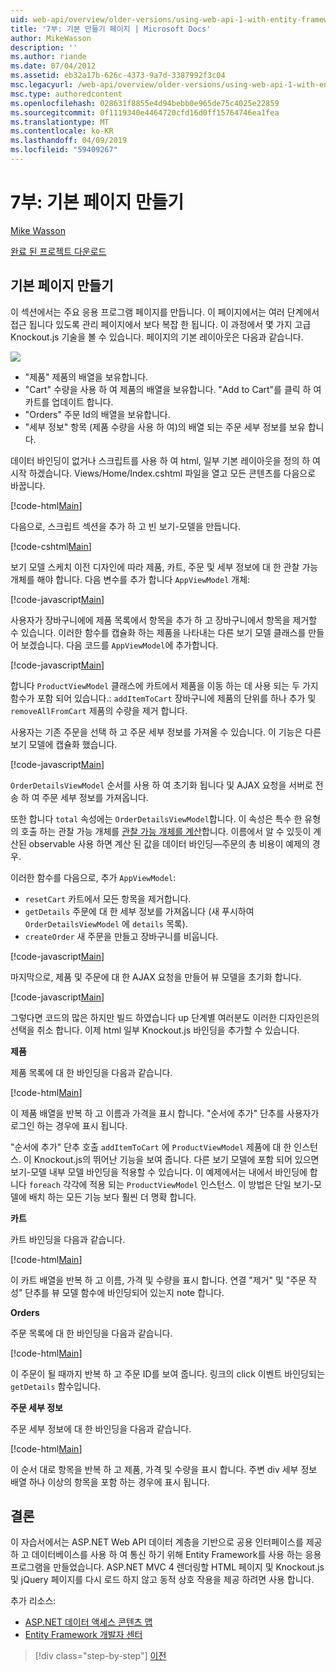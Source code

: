 ```yaml
---
uid: web-api/overview/older-versions/using-web-api-1-with-entity-framework-5/using-web-api-with-entity-framework-part-7
title: '7부: 기본 만들기 페이지 | Microsoft Docs'
author: MikeWasson
description: ''
ms.author: riande
ms.date: 07/04/2012
ms.assetid: eb32a17b-626c-4373-9a7d-3387992f3c04
msc.legacyurl: /web-api/overview/older-versions/using-web-api-1-with-entity-framework-5/using-web-api-with-entity-framework-part-7
msc.type: authoredcontent
ms.openlocfilehash: 028631f8855e4d94bebb0e965de75c4025e22859
ms.sourcegitcommit: 0f1119340e4464720cfd16d0ff15764746ea1fea
ms.translationtype: MT
ms.contentlocale: ko-KR
ms.lasthandoff: 04/09/2019
ms.locfileid: "59409267"
---
```

# <a name="part-7-creating-the-main-page"></a>7부: 기본 페이지 만들기

[Mike Wasson](https://github.com/MikeWasson)

[완료 된 프로젝트 다운로드](http://code.msdn.microsoft.com/ASP-NET-Web-API-with-afa30545)

## <a name="creating-the-main-page"></a>기본 페이지 만들기

이 섹션에서는 주요 응용 프로그램 페이지를 만듭니다. 이 페이지에서는 여러 단계에서 접근 됩니다 있도록 관리 페이지에서 보다 복잡 한 됩니다. 이 과정에서 몇 가지 고급 Knockout.js 기술을 볼 수 있습니다. 페이지의 기본 레이아웃은 다음과 같습니다.

![](using-web-api-with-entity-framework-part-7/_static/image1.png)

- "제품" 제품의 배열을 보유합니다.
- "Cart" 수량을 사용 하 여 제품의 배열을 보유합니다. "Add to Cart"를 클릭 하 여 카트를 업데이트 합니다.
- "Orders" 주문 Id의 배열을 보유합니다.
- "세부 정보" 항목 (제품 수량을 사용 하 여)의 배열 되는 주문 세부 정보를 보유 합니다.

데이터 바인딩이 없거나 스크립트를 사용 하 여 html, 일부 기본 레이아웃을 정의 하 여 시작 하겠습니다. Views/Home/Index.cshtml 파일을 열고 모든 콘텐츠를 다음으로 바꿉니다.

[!code-html[Main](using-web-api-with-entity-framework-part-7/samples/sample1.html)]

다음으로, 스크립트 섹션을 추가 하 고 빈 보기-모델을 만듭니다.

[!code-cshtml[Main](using-web-api-with-entity-framework-part-7/samples/sample2.cshtml)]

보기 모델 스케치 이전 디자인에 따라 제품, 카트, 주문 및 세부 정보에 대 한 관찰 가능 개체를 해야 합니다. 다음 변수를 추가 합니다 `AppViewModel` 개체:

[!code-javascript[Main](using-web-api-with-entity-framework-part-7/samples/sample3.js)]

사용자가 장바구니에에 제품 목록에서 항목을 추가 하 고 장바구니에서 항목을 제거할 수 있습니다. 이러한 함수를 캡슐화 하는 제품을 나타내는 다른 보기 모델 클래스를 만들어 보겠습니다. 다음 코드를 `AppViewModel`에 추가합니다.

[!code-javascript[Main](using-web-api-with-entity-framework-part-7/samples/sample4.js?highlight=4)]

합니다 `ProductViewModel` 클래스에 카트에서 제품을 이동 하는 데 사용 되는 두 가지 함수가 포함 되어 있습니다.: `addItemToCart` 장바구니에 제품의 단위를 하나 추가 및 `removeAllFromCart` 제품의 수량을 제거 합니다.

사용자는 기존 주문을 선택 하 고 주문 세부 정보를 가져올 수 있습니다. 이 기능은 다른 보기 모델에 캡슐화 했습니다.

[!code-javascript[Main](using-web-api-with-entity-framework-part-7/samples/sample5.js?highlight=4)]

`OrderDetailsViewModel` 순서를 사용 하 여 초기화 됩니다 및 AJAX 요청을 서버로 전송 하 여 주문 세부 정보를 가져옵니다.

또한 합니다 `total` 속성에는 `OrderDetailsViewModel`합니다. 이 속성은 특수 한 유형의 호출 하는 관찰 가능 개체를 [관찰 가능 개체를 계산](http://knockoutjs.com/documentation/computedObservables.html)합니다. 이름에서 알 수 있듯이 계산된 observable 사용 하면 계산 된 값을 데이터 바인딩&#8212;주문의 총 비용이 예제의 경우.

이러한 함수를 다음으로, 추가 `AppViewModel`:

- `resetCart` 카트에서 모든 항목을 제거합니다.
- `getDetails` 주문에 대 한 세부 정보를 가져옵니다 (새 푸시하여 `OrderDetailsViewModel` 에 `details` 목록).
- `createOrder` 새 주문을 만들고 장바구니를 비웁니다.


[!code-javascript[Main](using-web-api-with-entity-framework-part-7/samples/sample6.js?highlight=4)]

마지막으로, 제품 및 주문에 대 한 AJAX 요청을 만들어 뷰 모델을 초기화 합니다.

[!code-javascript[Main](using-web-api-with-entity-framework-part-7/samples/sample7.js)]

그렇다면 코드의 많은 하지만 빌드 하였습니다 up 단계별 여러분도 이러한 디자인은의 선택을 취소 합니다. 이제 html 일부 Knockout.js 바인딩을 추가할 수 있습니다.

**제품**

제품 목록에 대 한 바인딩을 다음과 같습니다.

[!code-html[Main](using-web-api-with-entity-framework-part-7/samples/sample8.html)]

이 제품 배열을 반복 하 고 이름과 가격을 표시 합니다. "순서에 추가" 단추를 사용자가 로그인 하는 경우에 표시 됩니다.

"순서에 추가" 단추 호출 `addItemToCart` 에 `ProductViewModel` 제품에 대 한 인스턴스. 이 Knockout.js의 뛰어난 기능을 보여 줍니다. 다른 보기 모델에 포함 되어 있으면 보기-모델 내부 모델 바인딩을 적용할 수 있습니다. 이 예제에서는 내에서 바인딩에 합니다 `foreach` 각각에 적용 되는 `ProductViewModel` 인스턴스. 이 방법은 단일 보기-모델에 배치 하는 모든 기능 보다 훨씬 더 명확 합니다.

**카트**

카트 바인딩을 다음과 같습니다.

[!code-html[Main](using-web-api-with-entity-framework-part-7/samples/sample9.html)]

이 카트 배열을 반복 하 고 이름, 가격 및 수량을 표시 합니다. 연결 "제거" 및 "주문 작성" 단추를 뷰 모델 함수에 바인딩되어 있는지 note 합니다.

**Orders**

주문 목록에 대 한 바인딩을 다음과 같습니다.

[!code-html[Main](using-web-api-with-entity-framework-part-7/samples/sample10.html)]

이 주문이 될 때까지 반복 하 고 주문 ID를 보여 줍니다. 링크의 click 이벤트 바인딩되는 `getDetails` 함수입니다.

**주문 세부 정보**

주문 세부 정보에 대 한 바인딩을 다음과 같습니다.

[!code-html[Main](using-web-api-with-entity-framework-part-7/samples/sample11.html)]

이 순서 대로 항목을 반복 하 고 제품, 가격 및 수량을 표시 합니다. 주변 div 세부 정보 배열 하나 이상의 항목을 포함 하는 경우에 표시 됩니다.

## <a name="conclusion"></a>결론

이 자습서에서는 ASP.NET Web API 데이터 계층을 기반으로 공용 인터페이스를 제공 하 고 데이터베이스를 사용 하 여 통신 하기 위해 Entity Framework를 사용 하는 응용 프로그램을 만들었습니다. ASP.NET MVC 4 렌더링할 HTML 페이지 및 Knockout.js 및 jQuery 페이지를 다시 로드 하지 않고 동적 상호 작용을 제공 하려면 사용 합니다.

추가 리소스:

- [ASP.NET 데이터 액세스 콘텐츠 맵](https://msdn.microsoft.com/library/6759sth4.aspx)
- [Entity Framework 개발자 센터](https://msdn.microsoft.com/data/ef)

> [!div class="step-by-step"]
> [이전](using-web-api-with-entity-framework-part-6.md)
